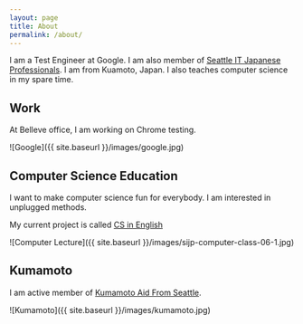 ```yaml
---
layout: page
title: About
permalink: /about/
---
```


I am a Test Engineer at Google. I am also member of [Seattle IT Japanese Professionals](http://sijp.org). I am from Kuamoto, Japan. I also teaches computer science in my spare time.

## Work

At Belleve office, I am working on Chrome testing.

![Google]({{ site.baseurl }}/images/google.jpg)

## Computer Science Education

I want to make computer science fun for everybody. I am interested in
unplugged methods.

My current project is called [CS in English](https://csinenglish.club)

![Computer Lecture]({{ site.baseurl }}/images/sijp-computer-class-06-1.jpg)



## Kumamoto

I am active member of [Kumamoto Aid From Seattle](http://kumamoto-aid.weebly.com).

![Kumamoto]({{ site.baseurl }}/images/kumamoto.jpg)

